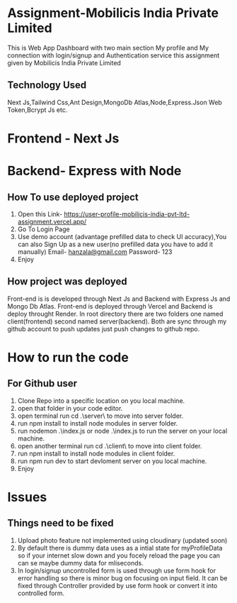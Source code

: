 # Assignment-Mobilicis India Private Limited
This is Web App Dashboard with two main section My profile and My connection with login/signup and Authentication service this assignment given by Mobilicis India Private Limited

## Technology Used
Next Js,Tailwind Css,Ant Design,MongoDb Atlas,Node,Express.Json Web Token,Bcrypt Js etc.

# Frontend - Next Js
# Backend- Express with Node

## How To use deployed project
1. Open this Link- https://user-profile-mobilicis-india-pvt-ltd-assignment.vercel.app/ 
2. Go To Login Page 
3. Use demo account (advantage prefilled data to check UI accuracy),You can also Sign Up as a new user(no prefilled data you have to add it manually)
   Email-  hanzala@gmail.com
   Password- 123
4. Enjoy

## How project was deployed
Front-end is is developed through Next Js and Backend with Express Js and Mongo Db Atlas.
Front-end is deployed through Vercel and Backend is deploy throught Render.
In root directory there are two folders one named client(frontend) second named server(backend).
Both are sync through my github account to push updates just push changes to github repo.

# How to run the code
## For Github user
1. Clone Repo into a specific location on you local machine.
2. open that folder in your code editor.
3. open terminal run cd .\server\ to move into server folder.
4. run npm install to install node modules in server folder.
5. run  nodemon .\index.js or node .\index.js to run the server on your local machine.
6. open another terminal run cd .\client\ to move into client folder.
7. run npm install to install node modules in client folder.
8. run npm run dev to start devloment server on you local machine.
9. Enjoy

# Issues
## Things need to be fixed  

1. Upload photo feature not implemented using cloudinary (updated soon)
2. By default there is dummy data uses as a intial state for myProfileData so if your internet slow down and you focely reload the page you can can se maybe dummy data for mliseconds.
3. In login/signup uncontrolled form is used through use form hook for error handling so there is minor bug on focusing on input field. It can be fixed through Controller provided by use form hook or convert it into controlled form.
